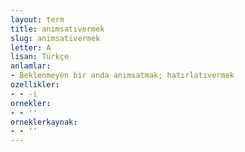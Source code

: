 ```yaml
---
layout: term
title: anımsatıvermek
slug: animsativermek
letter: A
lisan: Türkçe
anlamlar:
- Beklenmeyen bir anda anımsatmak; hatırlatıvermek
ozellikler:
- - -i
ornekler:
- - ''
orneklerkaynak:
- - ''
---
```

